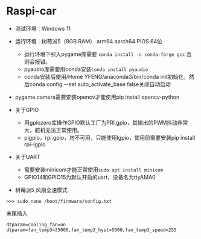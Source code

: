 # Raspi-car
- 测试环境：Windows 11

- 运行环境：树莓派5（8GB RAM） arm64 aarch64 PIOS 64位
  - 运行环境下引入pygame库需要 ``conda install -c conda-forge gcc`` 否则会报错。
  - pyaudio库需要用conda安装``conda install pyaudio``
  - conda安装后使用/Home YFENG/anaconda3/bin/conda init初始化，然后conda config --set auto_activate_base false关闭自动启动

- pygame.camera需要安装opencv才能使用pip install opencv-python
- 关于GPIO
  - 用gpiozero库操作GPIO默认工厂为PRI.gpio，其输出的PWM抖动非常大，舵机无法正常使用。
  - pigpio，rpi.gpio，均不可用，只能使用lgpio，使用前需要安装pip install rpi-lgpio
- 关于UART
  - 需要安装minicom才能正常使用``sudo apt install minicom``
  - GPIO14和GPIO15为默认开启的uart，设备名为ttyAMA0

- 树莓派5 风扇全速模式
```
>>> sudo nano /boot/firmware/config.txt
```
末尾插入
```
dtparam=cooling_fan=on
dtparam=fan_temp3=35000,fan_temp3_hyst=5000,fan_temp3_speed=255
```

